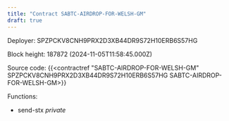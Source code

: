 ```yaml
---
title: "Contract SABTC-AIRDROP-FOR-WELSH-GM"
draft: true
---
```

Deployer: SPZPCKV8CNH9PRX2D3XB44DR9S72H10ERB6S57HG


 



Block height: 187872 (2024-11-05T11:58:45.000Z)

Source code: {{<contractref "SABTC-AIRDROP-FOR-WELSH-GM" SPZPCKV8CNH9PRX2D3XB44DR9S72H10ERB6S57HG SABTC-AIRDROP-FOR-WELSH-GM>}}

Functions:

* send-stx _private_
